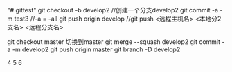 "# gittest" 
git checkout -b develop2 //创建一个分支develop2
git commit -a -m test3  //-a = -all
git push origin develop //git push <远程主机名> <本地分2支名>  <远程分支名>

git checkout master 切换到master
git merge --squash develop2
git commit -a -m develop2
git push origin master
git branch -D develop2

4
5
6

